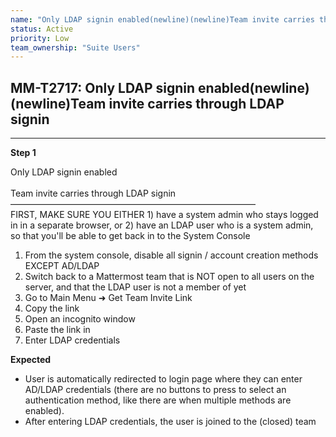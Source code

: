 ```yaml
---
name: "Only LDAP signin enabled(newline)(newline)Team invite carries through LDAP signin"
status: Active
priority: Low
team_ownership: "Suite Users"
---
```


## MM-T2717: Only LDAP signin enabled(newline)(newline)Team invite carries through LDAP signin

---

**Step 1**

Only LDAP signin enabled\
\
Team invite carries through LDAP signin\
————————————————————————————\
FIRST, MAKE SURE YOU EITHER 1) have a system admin who stays logged in in a separate browser, or 2) have an LDAP user who is a system admin, so that you'll be able to get back in to the System Console

1. From the system console, disable all signin / account creation methods EXCEPT AD/LDAP
2. Switch back to a Mattermost team that is NOT open to all users on the server, and that the LDAP user is not a member of yet
3. Go to Main Menu ➜ Get Team Invite Link
4. Copy the link
5. Open an incognito window
6. Paste the link in
7. Enter LDAP credentials

**Expected**

- User is automatically redirected to login page where they can enter AD/LDAP credentials (there are no buttons to press to select an authentication method, like there are when multiple methods are enabled).
- After entering LDAP credentials, the user is joined to the (closed) team
